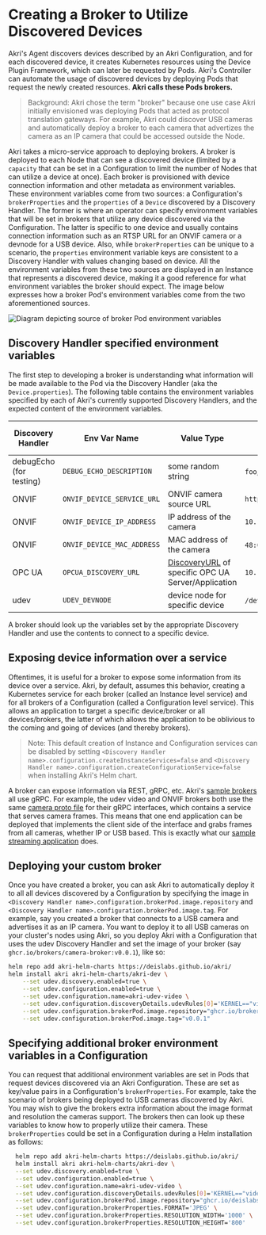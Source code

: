 # Creating a Broker to Utilize Discovered Devices
Akri's Agent discovers devices described by an Akri Configuration, and for each discovered device, it creates Kubernetes
resources using the Device Plugin Framework, which can later be requested by Pods. Akri's Controller can automate the
usage of discovered devices by deploying Pods that request the newly created resources. **Akri calls these Pods brokers.**

> Background: Akri chose the term "broker" because one use case Akri initially envisioned was deploying Pods that acted
> as protocol translation gateways. For example, Akri could discover USB cameras and automatically deploy a broker to
> each camera that advertizes the camera as an IP camera that could be accessed outside the Node. 

Akri takes a micro-service approach to deploying brokers. A broker is deployed to each Node that can see a discovered
device (limited by a `capacity` that can be set in a Configuration to limit the number of Nodes that can utilize a
device at once). Each broker is provisioned with device connection information and other metadata as environment
variables. These environment variables come from two sources: a Configuration's `brokerProperties` and the `properties`
of a `Device` discovered by a Discovery Handler. The former is where an operator can specify environment variables that
will be set in brokers that utilize any device discovered via the Configuration. The latter is specific to one device
and usually contains connection information such as an RTSP URL for an ONVIF camera or a devnode for a USB device. Also,
while `brokerProperties` can be unique to a scenario, the `properties` environment variable keys are consistent to a
Discovery Handler with values changing based on device. All the environment variables from these two sources are
displayed in an Instance that represents a discovered device, making it a good reference for what environment variables
the broker should expect. The image below expresses how a broker Pod's environment variables come from the two
aforementioned sources.

![Diagram depicting source of broker Pod environment variables](./media/setting-broker-environment-variables.svg "Source
of broker Pod environment variables")

## Discovery Handler specified environment variables
The first step to developing a broker is understanding what information will be made available to the Pod via the
Discovery Handler (aka the `Device.properties`). The following table contains the environment variables specified by
each of Akri's currently supported Discovery Handlers, and the expected content of the environment variables.

| Discovery Handler | Env Var Name | Value Type | Examples | Always Present? (Y/N) |
|---|---|---|---|---|
| debugEcho (for testing) | `DEBUG_ECHO_DESCRIPTION` | some random string | `foo`, `bar` | Y |
| ONVIF | `ONVIF_DEVICE_SERVICE_URL` | ONVIF camera source URL | `http://10.123.456.789:1000/onvif/device_service` | Y |
| ONVIF | `ONVIF_DEVICE_IP_ADDRESS` | IP address of the camera | `10.123.456.789` | Y |
| ONVIF | `ONVIF_DEVICE_MAC_ADDRESS` | MAC address of the camera | `48:0f:cf:4e:1b:3d`, `480fcf4e1b3d`| Y |
| OPC UA | `OPCUA_DISCOVERY_URL` | [DiscoveryURL](https://reference.opcfoundation.org/GDS/docs/4.3.3/) of specific OPC UA Server/Application  | `10.123.456.789:1000/Some/Path/` | Y |
| udev | `UDEV_DEVNODE` | device node for specific device | `/dev/video1`, `/dev/snd/pcmC1D0p`, `/dev/dri/card0` | Y |

A broker should look up the variables set by the appropriate Discovery Handler and use the contents to connect to a
specific device. 

## Exposing device information over a service
Oftentimes, it is useful for a broker to expose some information from its device over a service. Akri, by default,
assumes this behavior, creating a Kubernetes service for each broker (called an Instance level service) and for all
brokers of a Configuration (called a Configuration level service). This allows an application to target a specific
device/broker or all devices/brokers, the latter of which allows the application to be oblivious to the coming and going
of devices (and thereby brokers). 

> Note: This default creation of Instance and Configuration services can be disabled by setting `<Discovery Handler
> name>.configuration.createInstanceServices=false` and `<Discovery Handler
> name>.configuration.createConfigurationService=false` when installing Akri's Helm chart.

A broker can expose information via REST, gRPC, etc. Akri's [sample brokers](../samples/brokers) all use gRPC. For
example, the udev video and ONVIF brokers both use the same [camera proto
file](../samples/brokers/udev-video-broker/proto/camera.proto) for their gRPC interfaces, which contains a service that
serves camera frames. This means that one end application can be deployed that implements the client side of the
interface and grabs frames from all cameras, whether IP or USB based. This is exactly what our [sample streaming
application](../samples/apps/video-streaming-app) does.

## Deploying your custom broker
Once you have created a broker, you can ask Akri to automatically deploy it to all all devices discovered by a
Configuration by specifying the image in `<Discovery Handler name>.configuration.brokerPod.image.repository` and
`<Discovery Handler name>.configuration.brokerPod.image.tag`. For example, say you created a broker that connects to a
USB camera and advertises it as an IP camera. You want to deploy it to all USB cameras on your cluster's nodes using
Akri, so you deploy Akri with a Configuration that uses the udev Discovery Handler and set the image of your broker (say
`ghcr.io/brokers/camera-broker:v0.0.1`), like so:
```sh
helm repo add akri-helm-charts https://deislabs.github.io/akri/
helm install akri akri-helm-charts/akri-dev \
    --set udev.discovery.enabled=true \
    --set udev.configuration.enabled=true \
    --set udev.configuration.name=akri-udev-video \
    --set udev.configuration.discoveryDetails.udevRules[0]='KERNEL=="video[0-9]*"' \
    --set udev.configuration.brokerPod.image.repository="ghcr.io/brokers/camera-broker" \
    --set udev.configuration.brokerPod.image.tag="v0.0.1" 
```

## Specifying additional broker environment variables in a Configuration
You can request that additional environment variables are set in Pods that request devices discovered via an Akri
Configuration. These are set as key/value pairs in a Configuration's `brokerProperties`. For example, take the scenario
of brokers being deployed to USB cameras discovered by Akri. You may wish to give the brokers extra information about the
image format and resolution the cameras support. The brokers then can look up these variables to know how to properly
utilize their camera. These `brokerProperties` could be set in a Configuration during a Helm installation as follows:
```sh
  helm repo add akri-helm-charts https://deislabs.github.io/akri/
  helm install akri akri-helm-charts/akri-dev \
  --set udev.discovery.enabled=true \
  --set udev.configuration.enabled=true \
  --set udev.configuration.name=akri-udev-video \
  --set udev.configuration.discoveryDetails.udevRules[0]='KERNEL=="video[0-9]*"' \
  --set udev.configuration.brokerPod.image.repository="ghcr.io/deislabs/akri/udev-video-broker" \
  --set udev.configuration.brokerProperties.FORMAT='JPEG' \
  --set udev.configuration.brokerProperties.RESOLUTION_WIDTH='1000' \
  --set udev.configuration.brokerProperties.RESOLUTION_HEIGHT='800'
```
